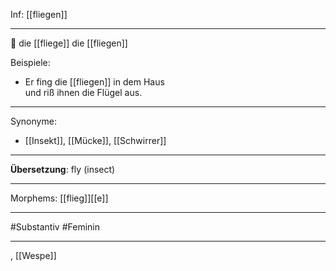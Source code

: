 Inf: [[fliegen]]

---
🔴 die [[fliege]]
die [[fliegen]]

Beispiele:
- Er fing die [[fliegen]] in dem Haus  
  und riß ihnen die Flügel aus.  

---
Synonyme:
- [[Insekt]], [[Mücke]], [[Schwirrer]]

---
**Übersetzung**: fly (insect)

---

Morphems:
[[flieg]][[e]]

---
#Substantiv #Feminin


---

, [[Wespe]]